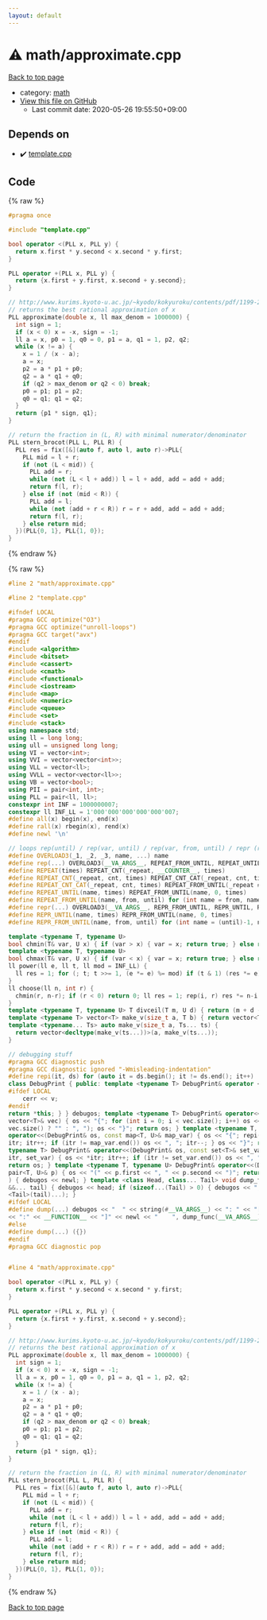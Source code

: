 ```yaml
---
layout: default
---
```


<!-- mathjax config similar to math.stackexchange -->
<script type="text/javascript" async
  src="https://cdnjs.cloudflare.com/ajax/libs/mathjax/2.7.5/MathJax.js?config=TeX-MML-AM_CHTML">
</script>
<script type="text/x-mathjax-config">
  MathJax.Hub.Config({
    TeX: { equationNumbers: { autoNumber: "AMS" }},
    tex2jax: {
      inlineMath: [ ['$','$'] ],
      processEscapes: true
    },
    "HTML-CSS": { matchFontHeight: false },
    displayAlign: "left",
    displayIndent: "2em"
  });
</script>

<script type="text/javascript" src="https://cdnjs.cloudflare.com/ajax/libs/jquery/3.4.1/jquery.min.js"></script>
<script src="https://cdn.jsdelivr.net/npm/jquery-balloon-js@1.1.2/jquery.balloon.min.js" integrity="sha256-ZEYs9VrgAeNuPvs15E39OsyOJaIkXEEt10fzxJ20+2I=" crossorigin="anonymous"></script>
<script type="text/javascript" src="../../assets/js/copy-button.js"></script>
<link rel="stylesheet" href="../../assets/css/copy-button.css" />


# :warning: math/approximate.cpp

<a href="../../index.html">Back to top page</a>

* category: <a href="../../index.html#7e676e9e663beb40fd133f5ee24487c2">math</a>
* <a href="{{ site.github.repository_url }}/blob/master/math/approximate.cpp">View this file on GitHub</a>
    - Last commit date: 2020-05-26 19:55:50+09:00




## Depends on

* :heavy_check_mark: <a href="../template.cpp.html">template.cpp</a>


## Code

<a id="unbundled"></a>
{% raw %}
```cpp
#pragma once

#include "template.cpp"

bool operator <(PLL x, PLL y) {
  return x.first * y.second < x.second * y.first;
}

PLL operator +(PLL x, PLL y) {
  return {x.first + y.first, x.second + y.second};
}

// http://www.kurims.kyoto-u.ac.jp/~kyodo/kokyuroku/contents/pdf/1199-22.pdf
// returns the best rational approximation of x
PLL approximate(double x, ll max_denom = 1000000) {
  int sign = 1;
  if (x < 0) x = -x, sign = -1;
  ll a = x, p0 = 1, q0 = 0, p1 = a, q1 = 1, p2, q2;
  while (x != a) {
    x = 1 / (x - a);
    a = x;
    p2 = a * p1 + p0;
    q2 = a * q1 + q0;
    if (q2 > max_denom or q2 < 0) break;
    p0 = p1; p1 = p2;
    q0 = q1; q1 = q2;
  }
  return {p1 * sign, q1};
}

// return the fraction in (L, R) with minimal numerator/denominator
PLL stern_brocot(PLL L, PLL R) {
  PLL res = fix([&](auto f, auto l, auto r)->PLL{
    PLL mid = l + r;
    if (not (L < mid)) {
      PLL add = r;
      while (not (L < l + add)) l = l + add, add = add + add;
      return f(l, r);
    } else if (not (mid < R)) {
      PLL add = l;
      while (not (add + r < R)) r = r + add, add = add + add;
      return f(l, r);
    } else return mid;
  })(PLL{0, 1}, PLL{1, 0});
}

```
{% endraw %}

<a id="bundled"></a>
{% raw %}
```cpp
#line 2 "math/approximate.cpp"

#line 2 "template.cpp"

#ifndef LOCAL
#pragma GCC optimize("O3")
#pragma GCC optimize("unroll-loops")
#pragma GCC target("avx")
#endif
#include <algorithm>
#include <bitset>
#include <cassert>
#include <cmath>
#include <functional>
#include <iostream>
#include <map>
#include <numeric>
#include <queue>
#include <set>
#include <stack>
using namespace std;
using ll = long long;
using ull = unsigned long long;
using VI = vector<int>;
using VVI = vector<vector<int>>;
using VLL = vector<ll>;
using VVLL = vector<vector<ll>>;
using VB = vector<bool>;
using PII = pair<int, int>;
using PLL = pair<ll, ll>;
constexpr int INF = 1000000007;
constexpr ll INF_LL = 1'000'000'000'000'000'007;
#define all(x) begin(x), end(x)
#define rall(x) rbegin(x), rend(x)
#define newl '\n'

// loops rep(until) / rep(var, until) / rep(var, from, until) / repr (reversed order)
#define OVERLOAD3(_1, _2, _3, name, ...) name
#define rep(...) OVERLOAD3(__VA_ARGS__, REPEAT_FROM_UNTIL, REPEAT_UNTIL, REPEAT)(__VA_ARGS__)
#define REPEAT(times) REPEAT_CNT(_repeat, __COUNTER__, times)
#define REPEAT_CNT(_repeat, cnt, times) REPEAT_CNT_CAT(_repeat, cnt, times)
#define REPEAT_CNT_CAT(_repeat, cnt, times) REPEAT_FROM_UNTIL(_repeat ## cnt, 0, times)
#define REPEAT_UNTIL(name, times) REPEAT_FROM_UNTIL(name, 0, times)
#define REPEAT_FROM_UNTIL(name, from, until) for (int name = from, name ## __until = (until); name < name ## __until; name++)
#define repr(...) OVERLOAD3(__VA_ARGS__, REPR_FROM_UNTIL, REPR_UNTIL, REPEAT)(__VA_ARGS__)
#define REPR_UNTIL(name, times) REPR_FROM_UNTIL(name, 0, times)
#define REPR_FROM_UNTIL(name, from, until) for (int name = (until)-1, name ## __from = (from); name >= name ## __from; name--)

template <typename T, typename U>
bool chmin(T& var, U x) { if (var > x) { var = x; return true; } else return false; }
template <typename T, typename U>
bool chmax(T& var, U x) { if (var < x) { var = x; return true; } else return false; }
ll power(ll e, ll t, ll mod = INF_LL) {
  ll res = 1; for (; t; t >>= 1, (e *= e) %= mod) if (t & 1) (res *= e) %= mod; return res;
}
ll choose(ll n, int r) {
  chmin(r, n-r); if (r < 0) return 0; ll res = 1; rep(i, r) res *= n-i, res /= i+1; return res;
}
template <typename T, typename U> T divceil(T m, U d) { return (m + d - 1) / d; }
template <typename T> vector<T> make_v(size_t a, T b) { return vector<T>(a, b); }
template <typename... Ts> auto make_v(size_t a, Ts... ts) {
  return vector<decltype(make_v(ts...))>(a, make_v(ts...));
}

// debugging stuff
#pragma GCC diagnostic push
#pragma GCC diagnostic ignored "-Wmisleading-indentation"
#define repi(it, ds) for (auto it = ds.begin(); it != ds.end(); it++)
class DebugPrint { public: template <typename T> DebugPrint& operator <<(const T& v) {
#ifdef LOCAL
    cerr << v;
#endif
return *this; } } debugos; template <typename T> DebugPrint& operator<<(DebugPrint& os, const
vector<T>& vec) { os << "{"; for (int i = 0; i < vec.size(); i++) os << vec[i] << (i + 1 ==
vec.size() ? "" : ", "); os << "}"; return os; } template <typename T, typename U> DebugPrint&
operator<<(DebugPrint& os, const map<T, U>& map_var) { os << "{"; repi(itr, map_var) { os << *
itr; itr++; if (itr != map_var.end()) os << ", "; itr--; } os << "}"; return os; } template <
typename T> DebugPrint& operator<<(DebugPrint& os, const set<T>& set_var) { os << "{"; repi(
itr, set_var) { os << *itr; itr++; if (itr != set_var.end()) os << ", "; itr--; } os << "}";
return os; } template <typename T, typename U> DebugPrint& operator<<(DebugPrint& os, const
pair<T, U>& p) { os << "(" << p.first << ", " << p.second << ")"; return os; } void dump_func(
) { debugos << newl; } template <class Head, class... Tail> void dump_func(Head &&head, Tail
&&... tail) { debugos << head; if (sizeof...(Tail) > 0) { debugos << ", "; } dump_func(forward
<Tail>(tail)...); }
#ifdef LOCAL
#define dump(...) debugos << "  " << string(#__VA_ARGS__) << ": " << "[" << to_string(__LINE__) \
<< ":" << __FUNCTION__ << "]" << newl << "    ", dump_func(__VA_ARGS__)
#else
#define dump(...) ({})
#endif
#pragma GCC diagnostic pop


#line 4 "math/approximate.cpp"

bool operator <(PLL x, PLL y) {
  return x.first * y.second < x.second * y.first;
}

PLL operator +(PLL x, PLL y) {
  return {x.first + y.first, x.second + y.second};
}

// http://www.kurims.kyoto-u.ac.jp/~kyodo/kokyuroku/contents/pdf/1199-22.pdf
// returns the best rational approximation of x
PLL approximate(double x, ll max_denom = 1000000) {
  int sign = 1;
  if (x < 0) x = -x, sign = -1;
  ll a = x, p0 = 1, q0 = 0, p1 = a, q1 = 1, p2, q2;
  while (x != a) {
    x = 1 / (x - a);
    a = x;
    p2 = a * p1 + p0;
    q2 = a * q1 + q0;
    if (q2 > max_denom or q2 < 0) break;
    p0 = p1; p1 = p2;
    q0 = q1; q1 = q2;
  }
  return {p1 * sign, q1};
}

// return the fraction in (L, R) with minimal numerator/denominator
PLL stern_brocot(PLL L, PLL R) {
  PLL res = fix([&](auto f, auto l, auto r)->PLL{
    PLL mid = l + r;
    if (not (L < mid)) {
      PLL add = r;
      while (not (L < l + add)) l = l + add, add = add + add;
      return f(l, r);
    } else if (not (mid < R)) {
      PLL add = l;
      while (not (add + r < R)) r = r + add, add = add + add;
      return f(l, r);
    } else return mid;
  })(PLL{0, 1}, PLL{1, 0});
}

```
{% endraw %}

<a href="../../index.html">Back to top page</a>

